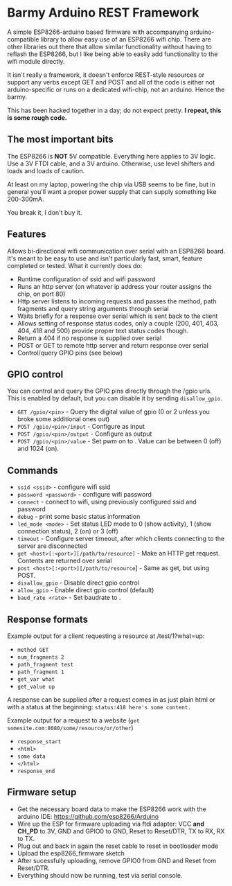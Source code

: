 # Barmy Arduino REST Framework

A simple ESP8266-arduino based firmware with accompanying arduino-compatible library to allow easy use of an ESP8266 wifi chip. There are other libraries out there that allow similar functionality without having to reflash the ESP8266, but I like being able to easily add functionality to the wifi module directly.

It isn't really a framework, it doesn't enforce REST-style resources or support any verbs except GET and POST and all of the code is either not arduino-specific or runs on a dedicated wifi-chip, not an arduino. Hence the barmy.

This has been hacked together in a day; do not expect pretty. **I repeat, this is some rough code.**

## The most important bits
The ESP8266 is **NOT** 5V compatible. Everything here applies to 3V logic. Use a 3V FTDI cable, and a 3V arduino. Otherwise, use level shifters and loads and loads of caution.

At least on my laptop, powering the chip via USB seems to be fine, but in general you'll want a proper power supply that can supply something like 200-300mA.

You break it, I don't buy it.

## Features
Allows bi-directional wifi communication over serial with an ESP8266 board. It's meant to be easy to use and isn't particularly fast, smart, feature completed or tested. What it currently does do:

 * Runtime configuration of ssid and wifi password
 * Runs an http server (on whatever ip address your router assigns the chip, on port 80)
 * Http server listens to incoming requests and passes the method, path fragments and query string arguments through serial
 * Waits briefly for a response over serial which is sent back to the client
 * Allows setting of response status codes, only a couple (200, 401, 403, 404, 418 and 500) provide proper text status codes though.
 * Return a 404 if no response is supplied over serial
 * POST or GET to remote http server and return response over serial
 * Control/query GPIO pins (see below)

## GPIO control
You can control and query the GPIO pins directly through the /gpio urls. This is enabled by default, but you can disable it by sending `disallow_gpio`.

 * `GET /gpio/<pin>` - Query the digital value of gpio <pin> (0 or 2 unless you broke some additional ones out)
 * `POST /gpio/<pin>/input` - Configure <pin> as input
 * `POST /gpio/<pin>/output` - Configure <pin> as output
 * `POST /gpio/<pin>/value` - Set pwm on <pin> to <value>. Value can be between 0 (off) and 1024 (on).

## Commands
 * `ssid <ssid>` - configure wifi ssid
 * `password <password>` - configure wifi password
 * `connect` - connect to wifi, using previously configured ssid and password
 * `debug` - print some basic status information
 * `led_mode <mode>` - Set status LED mode to 0 (show activity), 1 (show connection status), 2 (on) or 3 (off)
 * `timeout` - Configure server timeout, after which clients connecting to the server are disconnected
 * `get <host>[:<port>][/path/to/resource]` - Make an HTTP get request. Contents are returned over serial
 * `post <host>[:<port>][/path/to/resource`] - Same as get, but using POST.
 * `disallow_gpio` - Disable direct gpio control
 * `allow_gpio` - Enable direct gpio control (default)
 * `baud_rate <rate>` - Set baudrate to <rate>.

## Response formats
Example output for a client requesting a resource at /test/1?what=up:

 * `method GET`
 * `num_fragments 2`
 * `path_fragment test`
 * `path_fragment 1`
 * `get_var what`
 * `get_value up`

A response can be supplied after a request comes in as just plain html or with a status at the beginning: `status:418 here's some content.`

Example output for a request to a website (`get somesite.com:8080/some/resource/or/other`)

 * `response_start`
 * `<html>`
 * `some data`
 * `</html>`
 * `response_end`

## Firmware setup

 * Get the necessary board data to make the ESP8266 work with the arduino IDE: https://github.com/esp8266/Arduino
 * Wire up the ESP for firmware uploading via ftdi adapter: VCC **and CH_PD** to 3V, GND and GPIO0 to GND, Reset to Reset/DTR, TX to RX, RX to TX.
 * Plug out and back in again the reset cable to reset in bootloader mode
 * Upload the esp8266_firmware sketch
 * After sucessfully uploading, remove GPIO0 from GND and Reset from Reset/DTR.
 * Everything should now be running, test via serial console.
